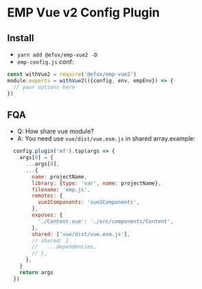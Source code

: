 # EMP Vue v2 Config Plugin

## Install 
+ `yarn add @efox/emp-vue2 -D` 
+ `emp-config.js` conf:
```javascript
const withVue2 = require('@efox/emp-vue2')
module.exports = withVue2(({config, env, empEnv}) => {
  // your options here
})
```

## FQA
+ Q: How share vue module?
+ A: You need use `vue/dist/vue.esm.js` in shared array.example:
```js
  config.plugin('mf').tap(args => {
    args[0] = {
      ...args[0],
      ...{
        name: projectName,
        library: {type: 'var', name: projectName},
        filename: 'emp.js',
        remotes: {
          vue2Components: 'vue2Components',
        },
        exposes: {
          './Content.vue': './src/components/Content',
        },
        shared: ['vue/dist/vue.esm.js'],
        // shared: {
        //   ...dependencies,
        // },
      },
    }
    return args
  })
```